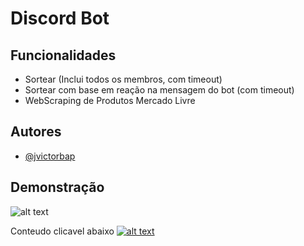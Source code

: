 
# Discord Bot

## Funcionalidades

- Sortear (Inclui todos os membros, com timeout)
- Sortear com base em reação na mensagem do bot (com timeout)
- WebScraping de Produtos Mercado Livre

## Autores

- [@jvictorbap](https://www.github.com/jvictorbap)


## Demonstração

![alt text](https://i.imgur.com/DldMbfq.png)

Conteudo clicavel abaixo
[![alt text](https://i.imgur.com/JLUyYFK.png)](https://vimeo.com/1025589499?share=copy#t=0)
